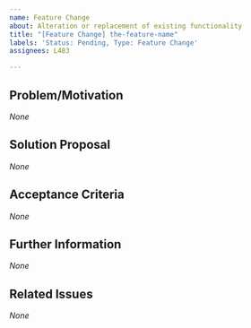 ```yaml
---
name: Feature Change
about: Alteration or replacement of existing functionality
title: "[Feature Change] the-feature-name"
labels: 'Status: Pending, Type: Feature Change'
assignees: L483

---
```


<!--
How to use this template:
If the feature's functionality does not change essentially:
    Reuse the feature name mentioned in the title of the original issue that introduced the feature that should be changed
    OR
    Reuse the feature name mentioned in the title of the most recent resolved feature change request that changed that specific feature
Otherwise, for drastical feature changes use a new fitting feature name.
The feature name has to be written in kebap-case.
Keep all of the text encapsulated in comments, even though it will not be rendered.
Only add text in the places that are filled with *None* default and replace *None* with your text.
-->

## Problem/Motivation
<!-- describe your problem or motivation that caused your feature change request as detailed as possible -->
*None*

## Solution Proposal
<!-- describe the solution you have in mind as detailed as possible -->
*None*

## Acceptance Criteria
<!-- specify the acceptance criteria as a task list: https://docs.github.com/en/get-started/writing-on-github/working-with-advanced-formatting/about-task-lists -->
*None*

## Further Information
<!-- add additional helpful, issue related information such as links, screenshots, sketches, your own considerations and thoughts, etc. -->
*None*

## Related Issues
<!--
add a bullet point list of other related issues in case there are any
the list has to contain at least either:
    the original issue that introduced the feature that should be changed
    OR
    the most recent resolved feature change request that changed that specific feature
-->
*None*

<!--
Label usage:
- select any number of fitting labels with a "Flag: " prefix
- select any number of fitting labels with a "For: " prefix
- select EXACTLY ONE label with a "Priority: " prefix
- select EXACTLY ONE label with a "Scope: " prefix
- do not add, change or remove any label with a "Status: " or "Type: " prefix

Look at the label descriptions to get a better understanding of them and pick the most fitting.
If more than one "Type: " label fits the issue, it is a good indicator that the issue mixes concerns.
The issue should then be split into multiple issues in a way that each new issue falls EXACTLY INTO ONE category.
-->
